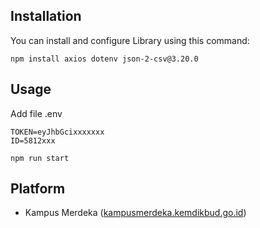 ## Installation

You can install and configure Library using this command:

```shell
npm install axios dotenv json-2-csv@3.20.0
```

## Usage

Add file .env
```shell
TOKEN=eyJhbGcixxxxxxx
ID=5812xxx
```


```shell
npm run start
```

## Platform

* Kampus Merdeka ([kampusmerdeka.kemdikbud.go.id](https://kampusmerdeka.kemdikbud.go.id/))
